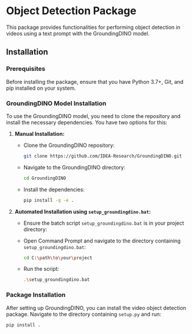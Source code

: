 # Object Detection Package

This package provides functionalities for performing object detection in videos using a text prompt with the GroundingDINO model.

## Installation

### Prerequisites

Before installing the package, ensure that you have Python 3.7+, Git, and pip installed on your system.

### GroundingDINO Model Installation

To use the GroundingDINO model, you need to clone the repository and install the necessary dependencies. You have two options for this:

1. **Manual Installation:**

   - Clone the GroundingDINO repository:

     ```sh
     git clone https://github.com/IDEA-Research/GroundingDINO.git
     ```

   - Navigate to the GroundingDINO directory:

     ```sh
     cd GroundingDINO
     ```
 
   - Install the dependencies:

     ```sh
     pip install -q -e .
     ```

2. **Automated Installation using `setup_groundingdino.bat`:**

   - Ensure the batch script `setup_groundingdino.bat` is in your project directory:
   - Open Command Prompt and navigate to the directory containing `setup_groundingdino.bat`:

     ```sh
     cd C:\path\to\your\project
     ```

   - Run the script:

     ```sh
     .\setup_groundingdino.bat
     ```

### Package Installation

After setting up GroundingDINO, you can install the video object detection package. Navigate to the directory containing `setup.py` and run:

```sh
pip install .
